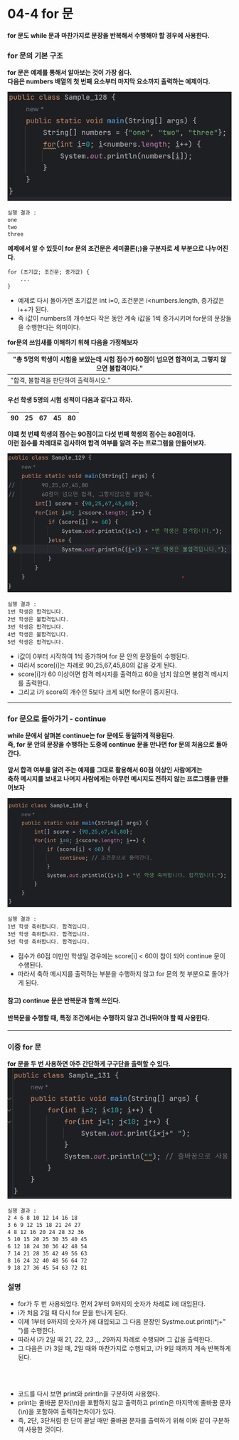 # 04-4 for 문
#### for 문도 while 문과 마찬가지로 문장을 반복해서 수행해야 할 경우에 사용한다.

### for 문의 기본 구조
<b>for 문은 예제를 통해서 알아보는 것이 가장 쉽다.<br>
다음은 numbers 배열의 첫 번째 요소부터 마지막 요소까지 출력하는 예제이다.</b>

![img.png](image/img.png)
```
실행 결과 : 
one
two
three
```
<b>예제에서 알 수 있듯이 for 문의 조건문은 세미콜론(;)을 구분자로 세 부분으로 나누어진다.</b>
```
for (초기값; 조건문; 증가값) {
    ...
}    
```
* 예제로 다시 돌아가면 초기값은 int i=0, 조건문은 i<numbers.length, 증가값은 i++가 된다.
* 즉 i값이 numbers의 개수보다 작은 동안 계속 i값을 1씩 증가시키며 for문의 문장들을 수행한다는 의미이다.

<b>for문의 쓰임새를 이해하기 위해 다음을 가정해보자</b>

| "총 5명의 학생이 시험을 보았는데 시험 점수가 60점이 넘으면 합격이고, 그렇지 않으면 불합격이다." |
|----------------------------------------------------------|
| "합격, 불합격을 판단하여 출력하시오."                                     |
#### 우선 학생 5명의 시험 성적이 다음과 같다고 하자.
| 90 | 25 | 67 | 45 | 80 |
|---|---|---|---|---|
<b>이떄 첫 번쨰 학생의 점수는 90점이고 다섯 번째 학생의 점수는 80점이다.<br>
이런 점수를 차례대로 검사하여 합격 여부를 알려 주는 프로그램을 만들어보자.</b>

![img_1.png](image/img_1.png)

```
실행 결과 : 
1번 학생은 합격입니다.
2번 학생은 불합격입니다.
3번 학생은 합격입니다.
4번 학생은 불합격입니다.
5번 학생은 합격입니다.
```

* i값이 0부터 시작하여 1씩 증가하며 for 문 안의 문장들이 수행된다.
* 따라서 score[i]는 차례로 90,25,67,45,80의 값을 갖게 된다.
* score[i]가 60 이상이면 합격 메시지를 출력하고 60을 넘지 않으면 불합격 메시지를 출력한다.
* 그리고 i가 score의 개수인 5보다 크게 되면 for문이 중지된다.

---

### for 문으로 돌아가기 - continue
<b>while 문에서 살펴본 continue는 for 문에도 동일하게 적용된다.<br>
즉, for 문 안의 문장을 수행하는 도중에 continue 문을 만나면 for 문의 처음으로 돌아간다.<br>
<br>
앞서 합격 여부를 알려 주는 예제를 그대로 활용해서 60점 이상인 사람에게는<br>
축하 메시지를 보내고 나머지 사람에게는 아무런 메시지도 전하지 않는 프로그램을 만들어보자</b>

![img_2.png](image/img_2.png)

```
실행 결과 : 
1번 학생 축하합니다. 합격입니다.
3번 학생 축하합니다. 합격입니다.
5번 학생 축하합니다. 합격입니다.
```
* 점수가 60점 미만인 학생일 경우에는 score[i] < 60이 참이 되어 continue 문이 수행된다.
* 따라서 축하 메시지를 출력하는 부분을 수행하지 않고 for 문의 첫 부분으로 돌아가게 된다.
#### 참고) continue 문은 반복문과 함꼐 쓰인다.
#### 반복문을 수행할 때, 특정 조건에서는 수행하지 않고 건너뛰어야 할 때 사용한다.

---

### 이중 for 문
<b>for 문을 두 번 사용하면 아주 간단하게 구구단을 출력할 수 있다.</b>
![img_3.png](image/img_3.png)
```
실행 결과 : 
2 4 6 8 10 12 14 16 18 
3 6 9 12 15 18 21 24 27 
4 8 12 16 20 24 28 32 36 
5 10 15 20 25 30 35 40 45 
6 12 18 24 30 36 42 48 54 
7 14 21 28 35 42 49 56 63 
8 16 24 32 40 48 56 64 72 
9 18 27 36 45 54 63 72 81 
```
### 설명
* for가 두 번 사용되었다. 먼저 2부터 9까지의 숫자가 차례로 i에 대입된다.
* i가 처음 2일 때 다시 for 문을 만나게 된다.
* 이제 1부터 9까지의 숫자가 j에 대입되고 그 다음 문장인 Systme.out.print(i*j+" ")를 수행한다.
* 따라서 i가 2일 때 2*1, 2*2, 2*3 ,,, 2*9까지 차례로 수행되며 그 값을 출력한다.
* 그 다음은 i가 3일 때, 2일 때와 마찬가지로 수행되고, i가 9일 때까지 계속 반복하게 된다.
<br>
<br>

* 코드를 다시 보면 print와 println을 구분하여 사용했다.
* print는 줄바꿈 문자(\n)을 포함하지 않고 출력하고 println은 마지막에 줄바꿈 문자(\n)을 포함하여 출력하는차이가 있다.
* 즉, 2단, 3단처럼 한 단이 끝날 때만 줄바꿈 문자를 출력하기 위해 이와 같이 구분하여 사용한 것이다.
